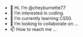 - 👋 Hi, I’m @cheyburnette77
- 👀 I’m interested in coding.
- 🌱 I’m currently learning CS50.
- 💞️ I’m looking to collaborate on ...
- 📫 How to reach me ...

<!---
cheyburnette77/cheyburnette77 is a ✨ special ✨ repository because its `README.md` (this file) appears on your GitHub profile.
You can click the Preview link to take a look at your changes.
--->

